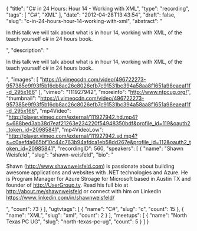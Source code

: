 {
  "title": "C# in 24 Hours: Hour 14 - Working with XML",
  "type": "recording",
  "tags": [
    "C#",
    "XML"
  ],
  "date": "2012-04-28T13:43:54",
  "draft": false,
  "slug": "c-in-24-hours-hour-14-working-with-xml",
  "abstract": "<p>In this talk we will talk about what is in hour 14, working with XML, of the teach yourself c# in 24 hours book.</p>",
  "description": "<p>In this talk we will talk about what is in hour 14, working with XML, of the teach yourself c# in 24 hours book.</p>",
  "images": [
    "https://i.vimeocdn.com/video/496722273-957385e9f93f5b16cb8ac26c8026efb7c91531bc394a58aa8f1651a98eaeaf1f-d_295x166"
  ],
  "vimeo": "111927942",
  "moreinfo": "http://www.ntpcug.org/",
  "thumbnail": "https://i.vimeocdn.com/video/496722273-957385e9f93f5b16cb8ac26c8026efb7c91531bc394a58aa8f1651a98eaeaf1f-d_295x166",
  "mp4Video": "http://player.vimeo.com/external/111927942.hd.mp4?s=688bed3ab38d7eaf21263e234220f54948350bdf&profile_id=119&oauth2_token_id=20985841",
  "mp4VideoLow": "http://player.vimeo.com/external/111927942.sd.mp4?s=c0aefda665bf10c44c763b94afdca1eb58dd267e&profile_id=112&oauth2_token_id=20985841",
  "recordingID": 560,
  "speakers": [
    {
      "name": "Shawn Weisfeld",
      "slug": "shawn-weisfeld",
      "bio": "<p>Shawn (http://www.shawnweisfeld.com) is passionate about building awesome applications and websites with .NET technologies and Azure. He is Program Manager for Azure Stroage for Microsoft based in Austin TX and founder of http://UserGroup.tv. Read his full bio at http://about.me/shawnweisfeld or connect with him on LinkedIn https://www.linkedin.com/in/shawnweisfeld/</p>",
      "count": 73
    }
  ],
  "ugtvtags": [
    {
      "name": "C#",
      "slug": "c",
      "count": 15
    },
    {
      "name": "XML",
      "slug": "xml",
      "count": 2
    }
  ],
  "meetups": [
    {
      "name": "North Texas PC UG",
      "slug": "north-texas-pc-ug",
      "count": 5
    }
  ]
}